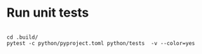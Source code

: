 # Run unit tests

```shell

cd .build/
pytest -c python/pyproject.toml python/tests  -v --color=yes

```
